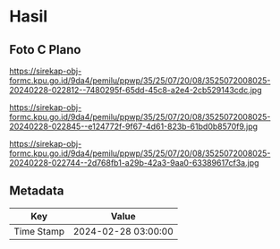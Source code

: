 # Hasil

## Foto C Plano

https://sirekap-obj-formc.kpu.go.id/9da4/pemilu/ppwp/35/25/07/20/08/3525072008025-20240228-022812--7480295f-65dd-45c8-a2e4-2cb529143cdc.jpg

https://sirekap-obj-formc.kpu.go.id/9da4/pemilu/ppwp/35/25/07/20/08/3525072008025-20240228-022845--e124772f-9f67-4d61-823b-61bd0b8570f9.jpg

https://sirekap-obj-formc.kpu.go.id/9da4/pemilu/ppwp/35/25/07/20/08/3525072008025-20240228-022744--2d768fb1-a29b-42a3-9aa0-63389617cf3a.jpg


## Metadata

| Key        | Value               |
| ---------- | ------------------- |
| Time Stamp | 2024-02-28 03:00:00 |



